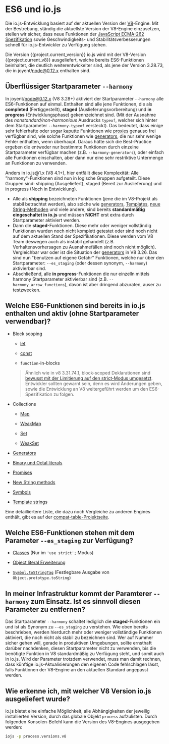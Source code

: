 # ES6 und io.js

Die io.js-Entwicklung basiert auf der aktuellen Version der [V8](https://code.google.com/p/v8/)-Engine. Mit der Bestrebung, ständig die aktuellste Version der V8-Engine einzusetzen, stellen wir sicher, dass neue Funktionen der [JavaScript ECMA-262 Spezifikation](http://www.ecma-international.org/publications/standards/Ecma-262.htm) sowie Geschwindigkeits- und Stabilitätsverbesserungen schnell für io.js-Entwickler zu Verfügung stehen.

Die Version {{project.current_version}} io.js wird mit der V8-Version {{project.current_v8}} ausgeliefert, welche bereits ES6-Funktionen beinhaltet, die deutlich weiterentwickelter sind, als jene der Version 3.28.73, die in joyent/node@0.12.x enthalten sind.

## Überflüssiger Startparameter `--harmony`

In joyent/node@0.12.x (V8 3.28+) aktiviert der Startparameter `--harmony` alle ES6-Funktionen auf einmal. Enthalten sind alle jene Funktionen, die als **completed** (Fertiggestellt), **staged** (Auslieferungsvorbereitung) und **in progress** (Entwicklungsphase) gekennzeichnet sind. (Mit der Ausnahme des _nonstandard/non-harmonious_ Ausdrucks `typeof`, welcher sich hinter dem Startparameter `--harmony-typeof` versteckt). Das bedeutet, dass einige sehr fehlerhafte oder sogar kaputte Funktionen wie [proxies](https://developer.mozilla.org/en-US/docs/Web/JavaScript/Reference/Global_Objects/Proxy) genauso frei verfügbar sind, wie solche Funktionen wie [generators](https://developer.mozilla.org/en-US/docs/Web/JavaScript/Reference/Statements/function*), die nur sehr wenige Fehler enthalten, wenn überhaupt. Daraus hätte sich die Best-Practice ergeben die entweder nur bestimmte Funktionen durch einzelne Startparameter verfügbar machen (z.B. `--harmony-generators`), oder einfach alle Funktionen einschalten, aber dann nur eine sehr restriktive Untermenge an Funktionen zu verwenden.

Anders in io.js<span>@</span>1.x (V8 4.1+), hier entfällt diese Komplexität: Alle "harmony"-Funktionen sind nun in logische Gruppen aufgeteilt. Diese Gruppen sind: shipping (Ausgeliefert), staged (Bereit zur Auslieferung) und in progress (Noch in Entwicklung).

*   Alle als **shipping** bezeichneten Funktionen (jene die im V8-Projekt als stabil betrachtet werden), also solche wie [generators](https://developer.mozilla.org/en-US/docs/Web/JavaScript/Reference/Statements/function*), [Templates](https://developer.mozilla.org/en-US/docs/Web/JavaScript/Reference/template_strings), [neue String-Methoden](https://developer.mozilla.org/en-US/docs/Web/JavaScript/New_in_JavaScript/ECMAScript_6_support_in_Mozilla#Additions_to_the_String_object) und viele andere, sind bereits **standardmäßig eingeschaltet in io.js** und müssen **NICHT** erst extra durch Startparameter aktiviert werden.
*   Dann die **staged**-Funktionen. Diese mehr oder weniger vollständig Funktionen wurden noch nicht komplett getestet oder sind noch nicht auf dem aktuellen Stand der Spezifikationen. Diese werden vom V8 Team deswegen auch als instabil gehandelt (z.B. Verhaltensvorhersagen zu Ausnahmefällen sind noch nicht möglich). Vergleichbar war oder ist die Situation der [generators](https://developer.mozilla.org/en-US/docs/Web/JavaScript/Reference/Statements/function*) in V8 3.26. Das sind nun "benutzen auf eigene Gefahr" Funktionen, welche nur über den Startparameter: `--es_staging` (oder dessen synonym, `--harmony`) aktivierbar sind.
*   Abschließend, alle **in progress**-Funktionen die nur einzelln mittels harmony Startparameter aktivierbar sind (z.B. `--harmony_arrow_functions`), davon ist aber dringend abzuraten, auser zu testzwecken.

## Welche ES6-Funktionen sind bereits in io.js enthalten und aktiv (ohne Startparameter verwendbar)?


*   Block scoping

    *   [let](https://developer.mozilla.org/en-US/docs/Web/JavaScript/Reference/Statements/let)

    *   [const](https://developer.mozilla.org/en-US/docs/Web/JavaScript/Reference/Statements/const)

    *   `function`-in-blocks

    >Ähnlich wie in v8 3.31.74.1, block-scoped Deklarationen sind [bewusst mit der Limitierung auf den strict-Modus umgesetzt](https://groups.google.com/forum/#!topic/v8-users/3UXNCkAU8Es). Entwickler sollten gewarnt sein, denn es wird Änderungen geben, sowie die Entwicklung an V8 weitergeführt werden um den ES6-Spezifikation zu folgen.

*   Collections

    *   [Map](https://developer.mozilla.org/en-US/docs/Web/JavaScript/Reference/Global_Objects/Map)

    *   [WeakMap](https://developer.mozilla.org/en-US/docs/Web/JavaScript/Reference/Global_Objects/WeakMap)

    *   [Set](https://developer.mozilla.org/en-US/docs/Web/JavaScript/Reference/Global_Objects/Set)

    *   [WeakSet](https://developer.mozilla.org/en-US/docs/Web/JavaScript/Reference/Global_Objects/WeakSet)

*   [Generators](https://developer.mozilla.org/en-US/docs/Web/JavaScript/Reference/Statements/function*)

*   [Binary und Octal literals](https://developer.mozilla.org/en-US/docs/Web/JavaScript/Reference/Lexical_grammar#Numeric_literals)

*   [Promises](https://developer.mozilla.org/en-US/docs/Web/JavaScript/Reference/Global_Objects/Promise)

*   [New String methods](https://developer.mozilla.org/en-US/docs/Web/JavaScript/New_in_JavaScript/ECMAScript_6_support_in_Mozilla#Additions_to_the_String_object)

*   [Symbols](https://developer.mozilla.org/en-US/docs/Web/JavaScript/Reference/Global_Objects/Symbol)

*   [Template strings](https://developer.mozilla.org/en-US/docs/Web/JavaScript/Reference/template_strings)

Eine detailliertere Liste, die dazu noch Vergleiche zu anderen Engines enthält, gibt es auf der [compat-table-Projektseite](https://kangax.github.io/compat-table/es6/).

## Welche ES6-Funktionen stehen mit dem Parameter `--es_staging` zur Verfügung?

*   [Classes](https://github.com/lukehoban/es6features#classes) (Nur im `'use strict';` Modus)
*   [Object literal Erweiterung](https://github.com/lukehoban/es6features#enhanced-object-literals)

*   [`Symbol.toStringTag`](https://developer.mozilla.org/en-US/docs/Web/JavaScript/Reference/Global_Objects/Symbol) (Festlegbare Ausgabe von `Object.prototype.toString`)

## In meiner Infrastruktur kommt der Paramterer `--harmony` zum Einsatz. Ist es sinnvoll diesen Parameter zu entfernen?

Das Startparameter `--harmony` schaltet lediglich die **staged**-Funktionen ein und ist als Synonym zu `--es_staging` zu verstehen. Wie oben bereits beschrieben, werden hierdurch mehr oder weniger vollständige Funktionen aktiviert, die noch nicht als stabil zu bezeichnen sind. Wer auf Nummer sicher gehen will, gerade in produktiven Umgebungen, sollte ernsthaft darüber nachdenken, diesen Startparameter nicht zu verwenden, bis die benötigte Funktion in V8 standardmäßig zu Verfügung steht, und somit auch in io.js. Wird der Parameter trotzdem verwendet, muss man damit rechnen, dass künftige io.js-Aktualisierungen den eigenen Code fehlschlagen lässt, falls Funktionen der V8-Engine an den aktuellen Standard angepasst werden.

## Wie erkenne ich, mit welcher V8 Version io.js ausgeliefert wurde?

io.js bietet eine einfache Möglichkeit, alle Abhängigkeiten der jeweilig installierten Version, durch das globale Objekt `process` aufzulisten. Durch folgenden Konsolen-Befehl kann die Version des V8-Engines ausgegeben werden:

```sh
iojs -p process.versions.v8
```
